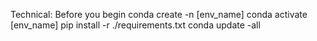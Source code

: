 Technical: Before you begin
conda create -n [env_name]
conda activate [env_name]
pip install -r ./requirements.txt
conda update -all

